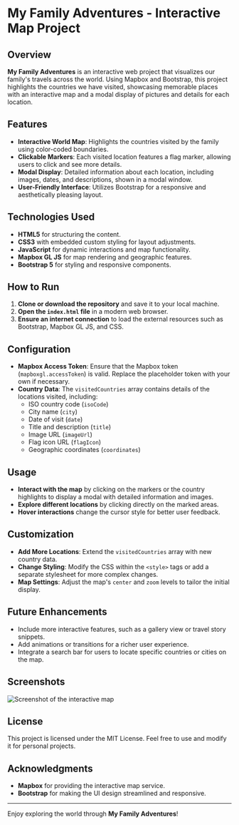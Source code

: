 # My Family Adventures - Interactive Map Project

## Overview
**My Family Adventures** is an interactive web project that visualizes our family's travels across the world. Using Mapbox and Bootstrap, this project highlights the countries we have visited, showcasing memorable places with an interactive map and a modal display of pictures and details for each location.

## Features
- **Interactive World Map**: Highlights the countries visited by the family using color-coded boundaries.
- **Clickable Markers**: Each visited location features a flag marker, allowing users to click and see more details.
- **Modal Display**: Detailed information about each location, including images, dates, and descriptions, shown in a modal window.
- **User-Friendly Interface**: Utilizes Bootstrap for a responsive and aesthetically pleasing layout.

## Technologies Used
- **HTML5** for structuring the content.
- **CSS3** with embedded custom styling for layout adjustments.
- **JavaScript** for dynamic interactions and map functionality.
- **Mapbox GL JS** for map rendering and geographic features.
- **Bootstrap 5** for styling and responsive components.

## How to Run
1. **Clone or download the repository** and save it to your local machine.
2. **Open the `index.html` file** in a modern web browser.
3. **Ensure an internet connection** to load the external resources such as Bootstrap, Mapbox GL JS, and CSS.

## Configuration
- **Mapbox Access Token**: Ensure that the Mapbox token (`mapboxgl.accessToken`) is valid. Replace the placeholder token with your own if necessary.
- **Country Data**: The `visitedCountries` array contains details of the locations visited, including:
  - ISO country code (`isoCode`)
  - City name (`city`)
  - Date of visit (`date`)
  - Title and description (`title`)
  - Image URL (`imageUrl`)
  - Flag icon URL (`flagIcon`)
  - Geographic coordinates (`coordinates`)

## Usage
- **Interact with the map** by clicking on the markers or the country highlights to display a modal with detailed information and images.
- **Explore different locations** by clicking directly on the marked areas.
- **Hover interactions** change the cursor style for better user feedback.

## Customization
- **Add More Locations**: Extend the `visitedCountries` array with new country data.
- **Change Styling**: Modify the CSS within the `<style>` tags or add a separate stylesheet for more complex changes.
- **Map Settings**: Adjust the map's `center` and `zoom` levels to tailor the initial display.

## Future Enhancements
- Include more interactive features, such as a gallery view or travel story snippets.
- Add animations or transitions for a richer user experience.
- Integrate a search bar for users to locate specific countries or cities on the map.

## Screenshots
![Screenshot of the interactive map](https://raw.githubusercontent.com/cartovarc/family/refs/heads/main/static/screenshots/map-preview.png)

## License
This project is licensed under the MIT License. Feel free to use and modify it for personal projects.

## Acknowledgments
- **Mapbox** for providing the interactive map service.
- **Bootstrap** for making the UI design streamlined and responsive.

---

Enjoy exploring the world through **My Family Adventures**!
